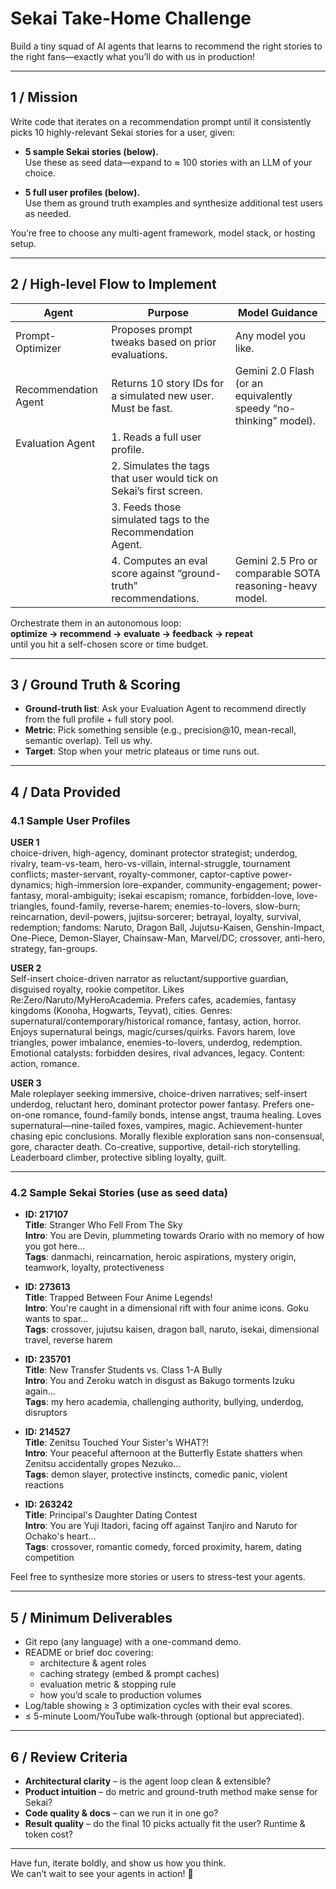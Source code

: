 # Sekai Take-Home Challenge

Build a tiny squad of AI agents that learns to recommend the right stories to the right fans—exactly what you’ll do with us in production!

---

## 1 / Mission

Write code that iterates on a recommendation prompt until it consistently picks 10 highly-relevant Sekai stories for a user, given:

- **5 sample Sekai stories (below).**  
  Use these as seed data—expand to ≈ 100 stories with an LLM of your choice.

- **5 full user profiles (below).**  
  Use them as ground truth examples and synthesize additional test users as needed.

You’re free to choose any multi-agent framework, model stack, or hosting setup.

---

## 2 / High-level Flow to Implement

| Agent                | Purpose                                                             | Model Guidance                                                    |
| -------------------- | ------------------------------------------------------------------- | ----------------------------------------------------------------- |
| Prompt-Optimizer     | Proposes prompt tweaks based on prior evaluations.                  | Any model you like.                                               |
| Recommendation Agent | Returns 10 story IDs for a simulated new user. Must be fast.        | Gemini 2.0 Flash (or an equivalently speedy “no-thinking” model). |
| Evaluation Agent     | 1. Reads a full user profile.                                       |
|                      | 2. Simulates the tags that user would tick on Sekai’s first screen. |
|                      | 3. Feeds those simulated tags to the Recommendation Agent.          |
|                      | 4. Computes an eval score against “ground-truth” recommendations.   | Gemini 2.5 Pro or comparable SOTA reasoning-heavy model.          |

Orchestrate them in an autonomous loop:  
**optimize → recommend → evaluate → feedback → repeat**  
until you hit a self-chosen score or time budget.

---

## 3 / Ground Truth & Scoring

- **Ground-truth list**: Ask your Evaluation Agent to recommend directly from the full profile + full story pool.
- **Metric**: Pick something sensible (e.g., precision@10, mean-recall, semantic overlap). Tell us why.
- **Target**: Stop when your metric plateaus or time runs out.

---

## 4 / Data Provided

### 4.1 Sample User Profiles

**USER 1**  
choice-driven, high-agency, dominant protector strategist; underdog, rivalry, team-vs-team, hero-vs-villain, internal-struggle, tournament conflicts; master-servant, royalty-commoner, captor-captive power-dynamics; high-immersion lore-expander, community-engagement; power-fantasy, moral-ambiguity; isekai escapism; romance, forbidden-love, love-triangles, found-family, reverse-harem; enemies-to-lovers, slow-burn; reincarnation, devil-powers, jujitsu-sorcerer; betrayal, loyalty, survival, redemption; fandoms: Naruto, Dragon Ball, Jujutsu-Kaisen, Genshin-Impact, One-Piece, Demon-Slayer, Chainsaw-Man, Marvel/DC; crossover, anti-hero, strategy, fan-groups.

**USER 2**  
Self-insert choice-driven narrator as reluctant/supportive guardian, disguised royalty, rookie competitor. Likes Re:Zero/Naruto/MyHeroAcademia. Prefers cafes, academies, fantasy kingdoms (Konoha, Hogwarts, Teyvat), cities. Genres: supernatural/contemporary/historical romance, fantasy, action, horror. Enjoys supernatural beings, magic/curses/quirks. Favors harem, love triangles, power imbalance, enemies-to-lovers, underdog, redemption. Emotional catalysts: forbidden desires, rival advances, legacy. Content: action, romance.

**USER 3**  
Male roleplayer seeking immersive, choice-driven narratives; self-insert underdog, reluctant hero, dominant protector power fantasy. Prefers one-on-one romance, found-family bonds, intense angst, trauma healing. Loves supernatural—nine-tailed foxes, vampires, magic. Achievement-hunter chasing epic conclusions. Morally flexible exploration sans non-consensual, gore, character death. Co-creative, supportive, detail-rich storytelling. Leaderboard climber, protective sibling loyalty, guilt.

---

### 4.2 Sample Sekai Stories (use as seed data)

- **ID: 217107**  
  **Title**: Stranger Who Fell From The Sky  
  **Intro**: You are Devin, plummeting towards Orario with no memory of how you got here...  
  **Tags**: danmachi, reincarnation, heroic aspirations, mystery origin, teamwork, loyalty, protectiveness

- **ID: 273613**  
  **Title**: Trapped Between Four Anime Legends!  
  **Intro**: You're caught in a dimensional rift with four anime icons. Goku wants to spar...  
  **Tags**: crossover, jujutsu kaisen, dragon ball, naruto, isekai, dimensional travel, reverse harem

- **ID: 235701**  
  **Title**: New Transfer Students vs. Class 1-A Bully  
  **Intro**: You and Zeroku watch in disgust as Bakugo torments Izuku again...  
  **Tags**: my hero academia, challenging authority, bullying, underdog, disruptors

- **ID: 214527**  
  **Title**: Zenitsu Touched Your Sister's WHAT?!  
  **Intro**: Your peaceful afternoon at the Butterfly Estate shatters when Zenitsu accidentally gropes Nezuko...  
  **Tags**: demon slayer, protective instincts, comedic panic, violent reactions

- **ID: 263242**  
  **Title**: Principal's Daughter Dating Contest  
  **Intro**: You are Yuji Itadori, facing off against Tanjiro and Naruto for Ochako's heart...  
  **Tags**: crossover, romantic comedy, forced proximity, harem, dating competition

Feel free to synthesize more stories or users to stress-test your agents.

---

## 5 / Minimum Deliverables

- Git repo (any language) with a one-command demo.
- README or brief doc covering:
  - architecture & agent roles
  - caching strategy (embed & prompt caches)
  - evaluation metric & stopping rule
  - how you’d scale to production volumes
- Log/table showing ≥ 3 optimization cycles with their eval scores.
- ≤ 5-minute Loom/YouTube walk-through (optional but appreciated).

---

## 6 / Review Criteria

- **Architectural clarity** – is the agent loop clean & extensible?
- **Product intuition** – do metric and ground-truth method make sense for Sekai?
- **Code quality & docs** – can we run it in one go?
- **Result quality** – do the final 10 picks actually fit the user? Runtime & token cost?

---

Have fun, iterate boldly, and show us how you think.  
We can’t wait to see your agents in action! 🎉
